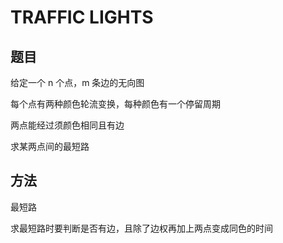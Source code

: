 # TRAFFIC LIGHTS

## 题目

给定一个 n 个点，m 条边的无向图

每个点有两种颜色轮流变换，每种颜色有一个停留周期

两点能经过须颜色相同且有边

求某两点间的最短路


## 方法

最短路

求最短路时要判断是否有边，且除了边权再加上两点变成同色的时间
